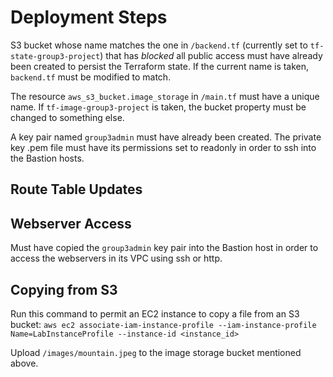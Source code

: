 # Deployment Steps

S3 bucket whose name matches the one in `/backend.tf` (currently set to `tf-state-group3-project`) that has *blocked* all public access must have already been created to persist the Terraform state. If the current name is taken, `backend.tf` must be modified to match.

The resource `aws_s3_bucket.image_storage` in `/main.tf` must have a unique name. If `tf-image-group3-project` is taken, the bucket property must be changed to something else.

A key pair named `group3admin` must have already been created. The private key .pem file must have its permissions set to readonly in order to ssh into the Bastion hosts.

## Route Table Updates


## Webserver Access
Must have copied the `group3admin` key pair into the Bastion host in order to access the webservers in its VPC using ssh or http.

## Copying from S3
Run this command to permit an EC2 instance to copy a file from an S3 bucket:
`aws ec2 associate-iam-instance-profile --iam-instance-profile Name=LabInstanceProfile --instance-id <instance_id>`

Upload `/images/mountain.jpeg` to the image storage bucket mentioned above.